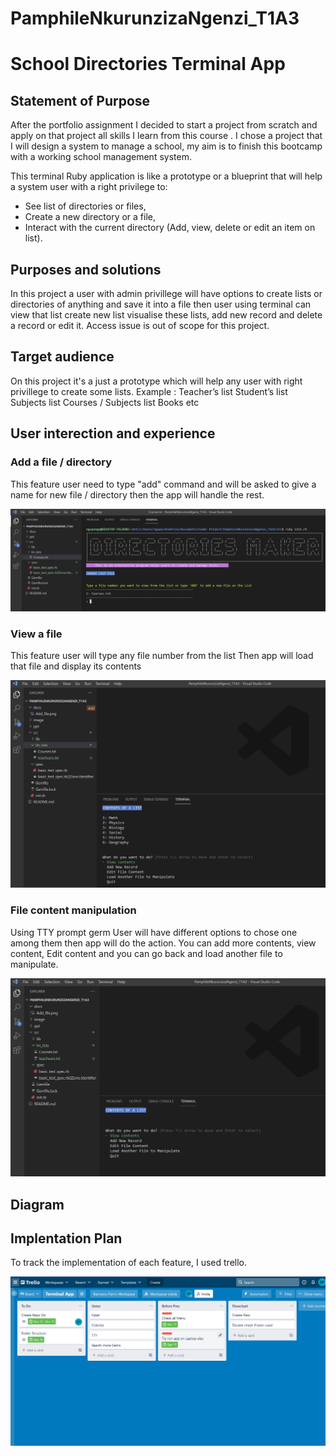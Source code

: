 # PamphileNkurunzizaNgenzi_T1A3

# School Directories Terminal App

## Statement of Purpose

After the portfolio assignment I decided to start a project from scratch and apply on that project all skills I learn from this course . I chose a project that I will design a system to manage a school, my aim is to finish this bootcamp with a working school management system.

This terminal Ruby application is like a prototype or a blueprint that will help a system user with a right privilege to:

- See list of directories or files,
- Create a new directory or a file,
- Interact with the current directory (Add, view, delete or edit an item on list).

## Purposes and solutions

In this project a user with admin privillege will have options to create lists or directories of anything and save it into a file then user using terminal can view that list create new list visualise these lists, add new record and delete a record or edit it. Access issue is out of scope for this project.

## Target audience

On this project it's a just a prototype which will help any user with right privillege to create some lists. Example :
Teacher’s list
Student’s list
Subjects list
Courses / Subjects list
Books
etc

## User interection and experience

### Add a file / directory

This feature user need to type "add" command and will be asked to give a name for new file / directory then the app will handle the rest.

![Image of welcome page](docs/Add_file.png)


### View a file

This feature user will type any file number from the list Then app will load that file and display its contents

![Image of Add another file](docs/View_Records_file.png)

### File content manipulation

Using TTY prompt germ User will have different options to chose one among them then app will do the action. You can add more contents, view content, Edit content and you can go back and load another file to manipulate.

![Image of Menu options](docs/Menu_opt.png)

## Diagram

## Implentation Plan

To track the implementation of each feature, I used trello.

![Image of a Trello Board](docs/Trello_Board.png)



